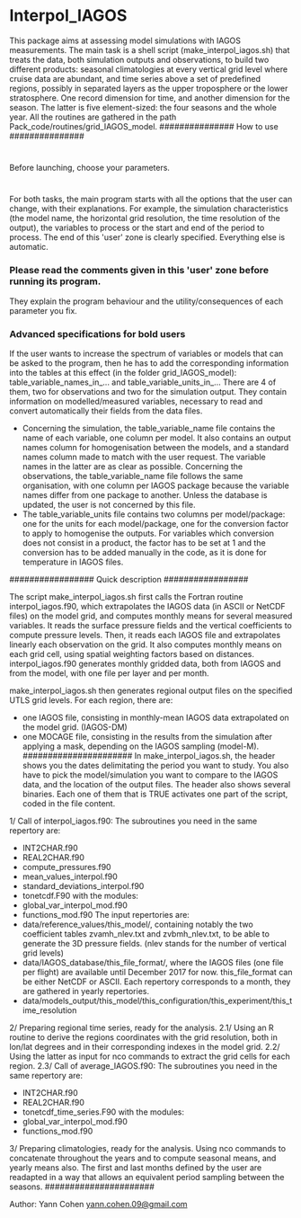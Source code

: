 # Interpol_IAGOS
This package aims at assessing model simulations with IAGOS measurements.
The main task is a shell script (make_interpol_iagos.sh)
that treats the data, both simulation outputs and observations, to build two different products:
seasonal climatologies at every vertical grid level where cruise data are abundant,
and time series above a set of predefined regions, possibly in separated layers
as the upper troposphere or the lower stratosphere. One record dimension for time, and another dimension
for the season. The latter is five element-sized: the four seasons and the whole year.
All the routines are gathered in the path Pack_code/routines/grid_IAGOS_model.
###############
How to use
###############
#
Before launching, choose your parameters.
#
For both tasks, the main program starts with all the options that the user can change, with their explanations.
For example, the simulation characteristics (the model name, the horizontal grid resolution,
the time resolution of the output), the variables to process or the start and end of the period to process.
The end of this 'user' zone is clearly specified. Everything else is automatic.
### Please read the comments given in this 'user' zone before running its program. ### 
They explain the program behaviour and the utility/consequences of each parameter you fix.

### Advanced specifications for bold users ###
If the user wants to increase the spectrum of variables or models that can be asked to the program,
then he has to add the corresponding information into the tables at this effect (in the folder grid_IAGOS_model):
table_variable_names_in_... and table_variable_units_in_...
There are 4 of them, two for observations and two for the simulation output. They contain information
on modelled/measured variables, necessary to read and convert automatically their fields from the data files.
- Concerning the simulation, the table_variable_name file contains the name of each variable, one column per model.
It also contains an output names column for homogenisation between the models, and a standard names column made to
match with the user request. The variable names in the latter are as clear as possible.
Concerning the observations, the table_variable_name file follows the same organisation, with one column per IAGOS package
because the variable names differ from one package to another. Unless the database is updated, the user is not
concerned by this file.
- The table_variable_units file contains two columns per model/package: one for the units for each model/package,
one for the conversion factor to apply to homogenise the outputs. For variables which conversion does not consist in a product,
 the factor has to be set at 1 and the conversion has to be added manually in the code, as it is done for temperature in IAGOS files.

#################
Quick description
#################

The script make_interpol_iagos.sh first calls the Fortran routine interpol_iagos.f90,
which extrapolates the IAGOS data (in ASCII or NetCDF files) on the model grid,
and computes monthly means for several measured variables.
It reads the surface pressure fields and the vertical coefficients to compute pressure levels.
Then, it reads each IAGOS file and extrapolates linearly each observation on the grid.
It also computes monthly means on each grid cell, using spatial weighting factors based on distances.
interpol_iagos.f90 generates monthly gridded data, both from IAGOS and from the model, with one file
per layer and per month.

make_interpol_iagos.sh then generates regional output files on the specified UTLS
grid levels. For each region, there are:
- one IAGOS file, consisting in monthly-mean IAGOS data extrapolated
on the model grid. (IAGOS-DM)
- one MOCAGE file, consisting in the results from the simulation after applying a mask, depending on the IAGOS sampling (model-M).
######################
In make_interpol_iagos.sh, the header shows you the dates delimitating
the period you want to study. You also have to pick the model/simulation you
want to compare to the IAGOS data, and the location of the output
files. The header also shows several binaries. Each one of them
that is TRUE activates one part of the script, coded in the file content.

1/ Call of interpol_iagos.f90:
The subroutines you need in the same repertory are:
- INT2CHAR.f90
- REAL2CHAR.f90
- compute_pressures.f90
- mean_values_interpol.f90
- standard_deviations_interpol.f90
- tonetcdf.F90
with the modules:
- global_var_interpol_mod.f90
- functions_mod.f90
The input repertories are:
- data/reference_values/this_model/, containing notably the two coefficient tables 
zvamh_nlev.txt and zvbmh_nlev.txt, to be able to generate the 3D pressure fields.
(nlev stands for the number of vertical grid levels)
- data/IAGOS_database/this_file_format/, where the IAGOS files (one file per flight)
are available until December 2017 for now. this_file_format can be either NetCDF or ASCII.
Each repertory corresponds to a month, they are gathered in yearly repertories.
- data/models_output/this_model/this_configuration/this_experiment/this_time_resolution

2/ Preparing regional time series, ready for the analysis.
2.1/ Using an R routine to derive the regions coordinates with the grid resolution, both
in lon/lat degrees and in their corresponding indexes in the model grid.
2.2/ Using the latter as input for nco commands to extract the grid cells for each region.
2.3/ Call of average_IAGOS.f90:
The subroutines you need in the same repertory are:
- INT2CHAR.f90
- REAL2CHAR.f90
- tonetcdf_time_series.F90
with the modules:
- global_var_interpol_mod.f90
- functions_mod.f90

3/ Preparing climatologies, ready for the analysis.
Using nco commands to concatenate throughout the years and to compute seasonal means,
and yearly means also. The first and last months defined by the user are readapted
in a way that allows an equivalent period sampling between the seasons.
######################

Author: Yann Cohen
yann.cohen.09@gmail.com
